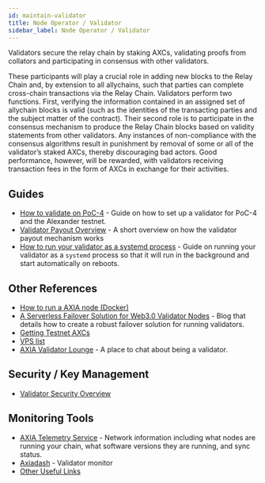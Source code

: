 ```yaml
---
id: maintain-validator
title: Node Operator / Validator
sidebar_label: Node Operator / Validator
---
```


Validators secure the relay chain by staking AXCs, validating proofs from collators and participating in consensus with other validators.

These participants will play a crucial role in adding new blocks to the Relay Chain and, by extension to all allychains, such that parties can complete cross-chain transactions via the Relay Chain. Validators perform two functions. First, verifying the information contained in an assigned set of allychain blocks is valid (such as the identities of the transacting parties and the subject matter of the contract). Their second role is to participate in the consensus mechanism to produce the Relay Chain blocks based on validity statements from other validators. Any instances of non-compliance with the consensus algorithms result in punishment by removal of some or all of the validator’s staked AXCs, thereby discouraging bad actors. Good performance, however, will be rewarded, with validators receiving transaction fees in the form of AXCs in exchange for their activities.

## Guides

- [How to validate on PoC-4](maintain-guides-how-to-validate) - Guide on how to set up a validator for PoC-4 and the Alexander testnet.
- [Validator Payout Overview](maintain-guides-validator-payout) - A short overview on how the validator payout mechanism works
- [How to run your validator as a systemd process](maintain-guides-how-to-systemd) - Guide on running your validator as a `systemd` process so that it will run in the background and start automatically on reboots.

## Other References

- [How to run a AXIA node (Docker)](https://medium.com/@acvlls/setting-up-a-maintain-the-easy-way-3a885283091f)
- [A Serverless Failover Solution for Web3.0 Validator Nodes](https://hackernoon.com/a-serverless-failover-solution-for-web-3-0-validator-nodes-e26b9d24c71d) - Blog that details how to create a robust failover solution for running validators.
- [Getting Testnet AXCs](learn-AXC#getting-testnet-axcs)
- [VPS list](maintain-guides-how-to-validate#vps-list)
- [AXIA Validator Lounge](https://matrix.to/#/!NZrbtteFeqYKCUGQtr:matrix.axia.io?via=matrix.axia.io&via=matrix.org&via=AXIA.org) - A place to chat about being a validator.

## Security / Key Management

- [Validator Security Overview](https://github.com/axia-tech/validator-security)

## Monitoring Tools

- [AXIA Telemetry Service](https://telemetry.AXIA.io/#/Alexander) - Network information including what nodes are running your chain, what software versions they are running, and sync status.
- [Axiadash](http://axiadash.io/) - Validator monitor
- [Other Useful Links](https://forum.AXIA.org/t/useful-links-for-validators/20)
